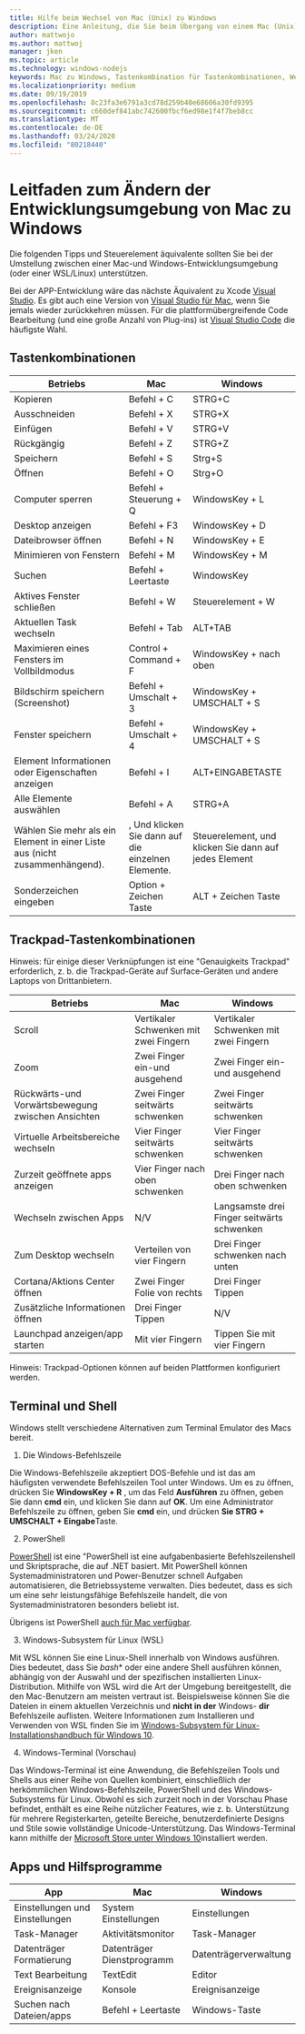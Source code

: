 ```yaml
---
title: Hilfe beim Wechsel von Mac (Unix) zu Windows
description: Eine Anleitung, die Sie beim Übergang von einem Mac (Unix) zu einer Windows-Entwicklungsumgebung unterstützt, einschließlich Tastenkombinationen und einer kurzen Übersicht über die Unterschiede zwischen Mac und Windows.
author: mattwojo
ms.author: mattwoj
manager: jken
ms.topic: article
ms.technology: windows-nodejs
keywords: Mac zu Windows, Tastenkombination für Tastenkombinationen, Wechsel von UNIX zu Windows, Übergang von Mac zu Windows, Unterstützung der Umstellung von MacBook auf die Oberfläche, Verwendung von Windows für einen Macintosh-Benutzer, Wechsel von Macintosh zu Windows, Hilfe beim Ändern von Entwicklungsumgebungen, Mac OS X zu Windows, Hilfe Wechsel von Mac zu PC
ms.localizationpriority: medium
ms.date: 09/19/2019
ms.openlocfilehash: 8c23fa3e6791a3cd78d259b40e68606a30fd9395
ms.sourcegitcommit: c660def841abc742600fbcf6ed98e1f4f7beb8cc
ms.translationtype: MT
ms.contentlocale: de-DE
ms.lasthandoff: 03/24/2020
ms.locfileid: "80218440"
---
```

# <a name="guide-for-changing-your-dev-environment-from-mac-to-windows"></a>Leitfaden zum Ändern der Entwicklungsumgebung von Mac zu Windows

Die folgenden Tipps und Steuerelement äquivalente sollten Sie bei der Umstellung zwischen einer Mac-und Windows-Entwicklungsumgebung (oder einer WSL/Linux) unterstützen.

Bei der APP-Entwicklung wäre das nächste Äquivalent zu Xcode [Visual Studio](https://visualstudio.microsoft.com). Es gibt auch eine Version von [Visual Studio für Mac](https://visualstudio.microsoft.com/vs/mac/), wenn Sie jemals wieder zurückkehren müssen. Für die plattformübergreifende Code Bearbeitung (und eine große Anzahl von Plug-ins) ist [Visual Studio Code](https://code.visualstudio.com/?wt.mc_id=DX_841432) die häufigste Wahl.

## <a name="keyboard-shortcuts"></a>Tastenkombinationen

| **Betriebs** | **Mac** | **Windows** |
|---------------|--------------------|---------------------|
| Kopieren | Befehl + C | STRG+C |
| Ausschneiden | Befehl + X | STRG+X |
| Einfügen | Befehl + V | STRG+V |
| Rückgängig | Befehl + Z | STRG+Z |
| Speichern | Befehl + S | Strg+S |
| Öffnen | Befehl + O | Strg+O |
| Computer sperren | Befehl + Steuerung + Q | WindowsKey + L |
| Desktop anzeigen | Befehl + F3 | WindowsKey + D |
| Dateibrowser öffnen | Befehl + N | WindowsKey + E |
| Minimieren von Fenstern | Befehl + M | WindowsKey + M |
| Suchen | Befehl + Leertaste | WindowsKey |
| Aktives Fenster schließen | Befehl + W | Steuerelement + W |
| Aktuellen Task wechseln | Befehl + Tab | ALT+TAB |
| Maximieren eines Fensters im Vollbildmodus | Control + Command + F | WindowsKey + nach oben |
| Bildschirm speichern (Screenshot) | Befehl + Umschalt + 3 | WindowsKey + UMSCHALT + S |
| Fenster speichern | Befehl + Umschalt + 4 | WindowsKey + UMSCHALT + S |
| Element Informationen oder Eigenschaften anzeigen | Befehl + I | ALT+EINGABETASTE |
 | Alle Elemente auswählen | Befehl + A | STRG+A |
| Wählen Sie mehr als ein Element in einer Liste aus (nicht zusammenhängend). | , Und klicken Sie dann auf die einzelnen Elemente. | Steuerelement, und klicken Sie dann auf jedes Element |
| Sonderzeichen eingeben | Option + Zeichen Taste | ALT + Zeichen Taste|

## <a name="trackpad-shortcuts"></a>Trackpad-Tastenkombinationen

Hinweis: für einige dieser Verknüpfungen ist eine "Genauigkeits Trackpad" erforderlich, z. b. die Trackpad-Geräte auf Surface-Geräten und andere Laptops von Drittanbietern.

 **Betriebs** | **Mac** | **Windows** |
|---------------|--------------------|---------------------|
| Scroll | Vertikaler Schwenken mit zwei Fingern | Vertikaler Schwenken mit zwei Fingern |
| Zoom | Zwei Finger ein-und ausgehend | Zwei Finger ein-und ausgehend |
| Rückwärts-und Vorwärtsbewegung zwischen Ansichten | Zwei Finger seitwärts schwenken | Zwei Finger seitwärts schwenken |
| Virtuelle Arbeitsbereiche wechseln | Vier Finger seitwärts schwenken | Vier Finger seitwärts schwenken |
| Zurzeit geöffnete apps anzeigen | Vier Finger nach oben schwenken | Drei Finger nach oben schwenken |
| Wechseln zwischen Apps | N/V | Langsamste drei Finger seitwärts schwenken |
| Zum Desktop wechseln | Verteilen von vier Fingern | Drei Finger schwenken nach unten |
| Cortana/Aktions Center öffnen | Zwei Finger Folie von rechts | Drei Finger Tippen |
| Zusätzliche Informationen öffnen | Drei Finger Tippen | N/V |
|Launchpad anzeigen/app starten | Mit vier Fingern | Tippen Sie mit vier Fingern |

Hinweis: Trackpad-Optionen können auf beiden Plattformen konfiguriert werden.

## <a name="terminal-and-shell"></a>Terminal und Shell

Windows stellt verschiedene Alternativen zum Terminal Emulator des Macs bereit.

1. Die Windows-Befehlszeile

Die Windows-Befehlszeile akzeptiert DOS-Befehle und ist das am häufigsten verwendete Befehlszeilen Tool unter Windows. Um es zu öffnen, drücken Sie **WindowsKey + R** , um das Feld **Ausführen** zu öffnen, geben Sie dann **cmd** ein, und klicken Sie dann auf **OK**. Um eine Administrator Befehlszeile zu öffnen, geben Sie **cmd** ein, und drücken **Sie STRG + UMSCHALT + Eingabe**Taste.

2. PowerShell

[PowerShell](https://docs.microsoft.com/powershell/scripting/overview?view=powershell-6) ist eine "PowerShell ist eine aufgabenbasierte Befehlszeilenshell und Skriptsprache, die auf .NET basiert. Mit PowerShell können Systemadministratoren und Power-Benutzer schnell Aufgaben automatisieren, die Betriebssysteme verwalten. Dies bedeutet, dass es sich um eine sehr leistungsfähige Befehlszeile handelt, die von Systemadministratoren besonders beliebt ist.

Übrigens ist PowerShell [auch für Mac verfügbar](https://docs.microsoft.com/powershell/scripting/install/installing-powershell-core-on-macos?view=powershell-6).

3. Windows-Subsystem für Linux (WSL)

Mit WSL können Sie eine Linux-Shell innerhalb von Windows ausführen. Dies bedeutet, dass Sie *bash** oder eine andere Shell ausführen können, abhängig von der Auswahl und der spezifischen installierten Linux-Distribution. Mithilfe von WSL wird die Art der Umgebung bereitgestellt, die den Mac-Benutzern am meisten vertraut ist. Beispielsweise können Sie die Dateien in einem aktuellen Verzeichnis und **nicht in der** Windows- **dir** Befehlszeile auflisten. Weitere Informationen zum Installieren und Verwenden von WSL finden Sie im [Windows-Subsystem für Linux-Installationshandbuch für Windows 10](https://docs.microsoft.com/windows/wsl/install-win10).

4. Windows-Terminal (Vorschau)

Das Windows-Terminal ist eine Anwendung, die Befehlszeilen Tools und Shells aus einer Reihe von Quellen kombiniert, einschließlich der herkömmlichen Windows-Befehlszeile, PowerShell und des Windows-Subsystems für Linux. Obwohl es sich zurzeit noch in der Vorschau Phase befindet, enthält es eine Reihe nützlicher Features, wie z. b. Unterstützung für mehrere Registerkarten, geteilte Bereiche, benutzerdefinierte Designs und Stile sowie vollständige Unicode-Unterstützung. Das Windows-Terminal kann mithilfe der [Microsoft Store unter Windows 10](https://www.microsoft.com/en-us/p/windows-terminal-preview/9n0dx20hk701?activetab=pivot:overviewtab)installiert werden.

## <a name="apps-and-utilities"></a>Apps und Hilfsprogramme

 **App** | **Mac** | **Windows** |
|---------------|--------------------|---------------------|
| Einstellungen und Einstellungen | System Einstellungen | Einstellungen |
| Task-Manager | Aktivitätsmonitor | Task-Manager |
| Datenträger Formatierung | Datenträger Dienstprogramm | Datenträgerverwaltung |
| Text Bearbeitung | TextEdit | Editor |
| Ereignisanzeige | Konsole | Ereignisanzeige |
| Suchen nach Dateien/apps | Befehl + Leertaste | Windows-Taste |
